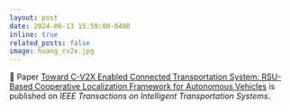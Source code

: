 ```yaml
---
layout: post
date: 2024-06-13 15:59:00-0400
inline: true
related_posts: false
image: huang_cv2x.jpg
---
```


🎉 Paper [Toward C-V2X Enabled Connected Transportation System: RSU-Based Cooperative Localization Framework for Autonomous Vehicles](https://ieeexplore-ieee-org.ezproxy.library.wisc.edu/abstract/document/10556814) is published on *IEEE Transactions on Intelligent Transportation Systems*. 